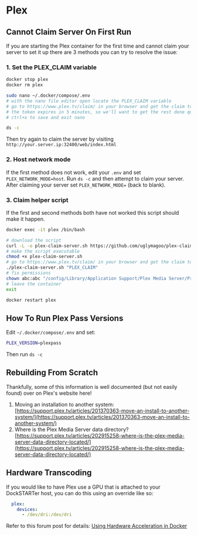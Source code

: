 # Plex

## Cannot Claim Server On First Run

If you are starting the Plex container for the first time and cannot claim your server to set it up there are 3 methods you can try to resolve the issue:

### 1. Set the PLEX_CLAIM variable

```bash
docker stop plex
docker rm plex

sudo nano ~/.docker/compose/.env
# with the nano file editor open locate the PLEX_CLAIM variable
# go to https://www.plex.tv/claim/ in your browser and get the claim token set your PLEX_CLAIM variable
# the token expires in 5 minutes, so we'll want to get the rest done quickly
# ctrl+x to save and exit nano

ds -c
```

Then try again to claim the server by visiting `http://your.server.ip:32400/web/index.html`

### 2. Host network mode

If the first method does not work, edit your `.env` and set `PLEX_NETWORK_MODE=host`. Run `ds -c` and then attempt to claim your server. After claiming your server set `PLEX_NETWORK_MODE=` (back to blank).

### 3. Claim helper script

If the first and second methods both have not worked this script should make it happen.

```bash
docker exec -it plex /bin/bash

# download the script
curl -L -o plex-claim-server.sh https://github.com/uglymagoo/plex-claim-server/raw/master/plex-claim-server.sh
# make the script executable
chmod +x plex-claim-server.sh
# go to https://www.plex.tv/claim/ in your browser and get the claim token and replace PLEX_CLAIM with this token in the next command, please use use the double quotes around your claim token
./plex-claim-server.sh "PLEX_CLAIM"
# fix permissions
chown abc:abc "/config/Library/Application Support/Plex Media Server/Preferences.xml"
# leave the container
exit

docker restart plex
```

## How To Run Plex Pass Versions

Edit `~/.docker/compose/.env` and set:

```bash
PLEX_VERSION=plexpass
```

Then run `ds -c`

## Rebuilding From Scratch

Thankfully, some of this information is well documented (but not easily found) over on Plex's website here!

1. Moving an installation to another system: [https://support.plex.tv/articles/201370363-move-an-install-to-another-system/](https://support.plex.tv/articles/201370363-move-an-install-to-another-system/)
1. Where is the Plex Media Server data directory? [https://support.plex.tv/articles/202915258-where-is-the-plex-media-server-data-directory-located/](https://support.plex.tv/articles/202915258-where-is-the-plex-media-server-data-directory-located/)

## Hardware Transcoding

If you would like to have Plex use a GPU that is attached to your DockSTARTer host, you can do this using an override like so:

```yaml
  plex:
    devices:
      - /dev/dri:/dev/dri
```

Refer to this forum post for details: [Using Hardware Acceleration in Docker](https://forums.plex.tv/t/using-hardware-acceleration-in-docker/229702/3)
